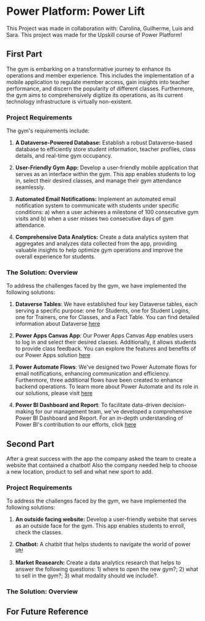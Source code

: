 # Power Platform: Power Lift

This Project was made in collaboration with: Carolina, Guilherme, Luís and Sara. This project was made for the Upskill course of Power Platform!

## First Part

The gym is embarking on a transformative journey to enhance its operations and member experience. This includes the implementation of a mobile application to regulate member access, gain insights into teacher performance, and discern the popularity of different classes. Furthermore, the gym aims to comprehensively digitize its operations, as its current technology infrastructure is virtually non-existent.

### Project Requirements

The gym's requirements include:

1. **A Dataverse-Powered Database:** Establish a robust Dataverse-based database to efficiently store student information, teacher profiles, class details, and real-time gym occupancy.

2. **User-Friendly Gym App:** Develop a user-friendly mobile application that serves as an interface within the gym. This app enables students to log in, select their desired classes, and manage their gym attendance seamlessly.

3. **Automated Email Notifications:** Implement an automated email notification system to communicate with students under specific conditions: a) when a user achieves a milestone of 100 consecutive gym visits and b) when a user misses two consecutive days of gym attendance.

4. **Comprehensive Data Analytics:** Create a data analytics system that aggregates and analyzes data collected from the app, providing valuable insights to help optimize gym operations and improve the overall experience for students.

### The Solution: Overview

To address the challenges faced by the gym, we have implemented the following solutions:

1) **Dataverse Tables**: We have established four key Dataverse tables, each serving a specific purpose: one for Students, one for Student Logins, one for Trainers, one for Classes, and a Fact Table. You can find detailed information about Dataverse [here](https://github.com/inesalves44/GymProject/blob/main/Dataverse/README_DATAVERSE.md)
  
2) **Power Apps Canvas App**: Our Power Apps Canvas App enables users to log in and select their desired classes. Additionally, it allows students to provide class feedback. You can explore the features and benefits of our Power Apps solution [here](https://github.com/inesalves44/GymProject/blob/main/PowerApps/README_POWER_APPS.md)

3) **Power Automate Flows**: We've designed two Power Automate flows for email notifications, enhancing communication and efficiency. Furthermore, three additional flows have been created to enhance backend operations. To learn more about Power Automate and its role in our solutions, please visit [here](https://github.com/inesalves44/GymProject/blob/main/PowerAutomate/README_POWER_AUTOMATE.md)

4) **Power BI Dashboard and Report**: To facilitate data-driven decision-making for our management team, we've developed a comprehensive Power BI Dashboard and Report. For an in-depth understanding of Power BI's contribution to our efforts, click [here](https://github.com/inesalves44/GymProject/blob/main/PowerBI/README_POWER_BI.md)

## Second Part

After a great success with the app the company asked the team to create a website that contained a chatbot!
Also the company needed help to choose a new location, product to sell and what new sport to add.

### Project Requirements
To address the challenges faced by the gym, we have implemented the following solutions:

1. **An outside facing website:** Develop a user-friendly website that serves as an outside face for the gym. This app enables students to enroll, check the classes.

2. **Chatbot:** A chatbit that helps students to navigate the world of power lift!

3. **Market Reasearch:** Create a data analytics research that helps to answer the following questions: 1) where to open the new gym?; 2) what to sell in the gym?; 3) what modality should we include?.

### The Solution: Overview


## For Future Reference
